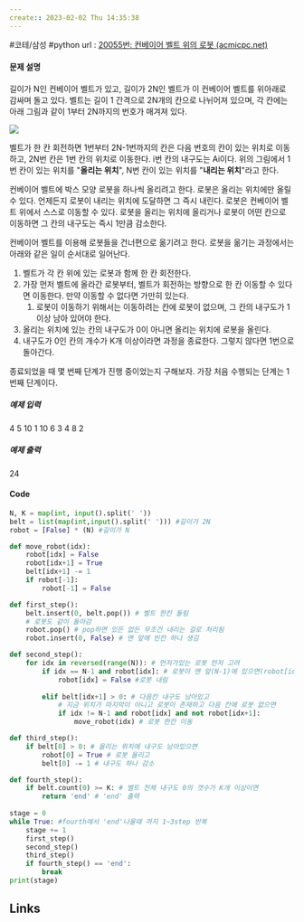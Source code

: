 ```yaml
---
create:: 2023-02-02 Thu 14:35:38
---
```

#코테/삼성  #python 
url : [20055번: 컨베이어 벨트 위의 로봇 (acmicpc.net)](https://www.acmicpc.net/problem/20055)
#### 문제 설명
길이가 N인 컨베이어 벨트가 있고, 길이가 2N인 벨트가 이 컨베이어 벨트를 위아래로 감싸며 돌고 있다. 벨트는 길이 1 간격으로 2N개의 칸으로 나뉘어져 있으며, 각 칸에는 아래 그림과 같이 1부터 2N까지의 번호가 매겨져 있다.

![](https://upload.acmicpc.net/396139ea-9079-4115-9a00-446865434900/-/preview/)

벨트가 한 칸 회전하면 1번부터 2N-1번까지의 칸은 다음 번호의 칸이 있는 위치로 이동하고, 2N번 칸은 1번 칸의 위치로 이동한다. i번 칸의 내구도는 Ai이다. 위의 그림에서 1번 칸이 있는 위치를 "**올리는 위치**", N번 칸이 있는 위치를 "**내리는 위치**"라고 한다.

컨베이어 벨트에 박스 모양 로봇을 하나씩 올리려고 한다. 로봇은 올리는 위치에만 올릴 수 있다. 언제든지 로봇이 내리는 위치에 도달하면 그 즉시 내린다. 로봇은 컨베이어 벨트 위에서 스스로 이동할 수 있다. 로봇을 올리는 위치에 올리거나 로봇이 어떤 칸으로 이동하면 그 칸의 내구도는 즉시 1만큼 감소한다.

컨베이어 벨트를 이용해 로봇들을 건너편으로 옮기려고 한다. 로봇을 옮기는 과정에서는 아래와 같은 일이 순서대로 일어난다.

1.  벨트가 각 칸 위에 있는 로봇과 함께 한 칸 회전한다.
2.  가장 먼저 벨트에 올라간 로봇부터, 벨트가 회전하는 방향으로 한 칸 이동할 수 있다면 이동한다. 만약 이동할 수 없다면 가만히 있는다.
    1.  로봇이 이동하기 위해서는 이동하려는 칸에 로봇이 없으며, 그 칸의 내구도가 1 이상 남아 있어야 한다.
3.  올리는 위치에 있는 칸의 내구도가 0이 아니면 올리는 위치에 로봇을 올린다.
4.  내구도가 0인 칸의 개수가 K개 이상이라면 과정을 종료한다. 그렇지 않다면 1번으로 돌아간다.

종료되었을 때 몇 번째 단계가 진행 중이었는지 구해보자. 가장 처음 수행되는 단계는 1번째 단계이다.

##### 예제 입력
4 5
10 1 10 6 3 4 8 2
##### 예제 출력
24


#### Code
```python
N, K = map(int, input().split(' '))
belt = list(map(int,input().split(' '))) #길이가 2N
robot = [False] * (N) #길이가 N

def move_robot(idx):
    robot[idx] = False
    robot[idx+1] = True
    belt[idx+1] -= 1
    if robot[-1]:
        robot[-1] = False

def first_step():
    belt.insert(0, belt.pop()) # 벨트 한칸 돌림
    # 로봇도 같이 돌아감
    robot.pop() # pop하면 있든 없든 무조건 내리는 걸로 처리됨
    robot.insert(0, False) # 맨 앞에 빈칸 하나 생김

def second_step():
    for idx in reversed(range(N)): # 먼저가있는 로봇 먼저 고려
        if idx == N-1 and robot[idx]: # 로봇이 맨 앞(N-1)에 있으면(robot[idx])
            robot[idx] = False #로봇 내림 
        
        elif belt[idx+1] > 0: # 다음칸 내구도 남아있고
	        # 지금 위치가 마지막이 아니고 로봇이 존재하고 다음 칸에 로봇 없으면
            if idx != N-1 and robot[idx] and not robot[idx+1]:
                move_robot(idx) # 로봇 한칸 이동

def third_step():
    if belt[0] > 0: # 올리는 위치에 내구도 남아있으면 
        robot[0] = True # 로봇 올리고
        belt[0] -= 1 # 내구도 하나 감소

def fourth_step():
    if belt.count(0) >= K: # 벨트 전체 내구도 0의 갯수가 K개 이상이면
        return 'end' # 'end' 출력
    
stage = 0
while True: #fourth에서 'end'나올때 까지 1~3step 반복
    stage += 1
    first_step() 
    second_step()
    third_step()
    if fourth_step() == 'end':
        break
print(stage)
```

## Links
